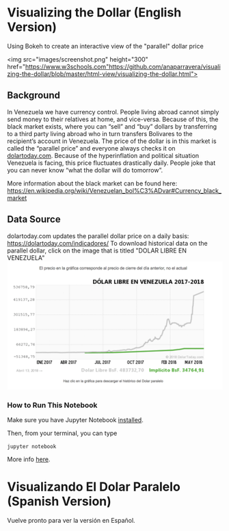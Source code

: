# Visualizing the Dollar (English Version)

Using Bokeh to create an interactive view of the "parallel" dollar price

<img src="images/screenshot.png" height="300" href="https://www.w3schools.com"https://github.com/anaparravera/visualizing-the-dollar/blob/master/html-view/visualizing-the-dollar.html">


## Background
In Venezuela we have currency control. People living abroad cannot simply send money to their relatives at home, and vice-versa. Because of this, the black market exists, where you can “sell” and “buy” dollars by transferring to a third party living abroad who in turn transfers Bolivares to the recipient’s account in Venezuela. The price of the dollar is in this market is called the “parallel price” and everyone always checks it on [dolartoday.com](https://dolartoday.com). Because of the hyperinflation and political situation Venezuela is facing, this price fluctuates drastically daily. People joke that you can never know “what the dollar will do tomorrow”.

More information about the black market can be found here: https://en.wikipedia.org/wiki/Venezuelan_bol%C3%ADvar#Currency_black_market


## Data Source
dolartoday.com updates the parallel dollar price on a daily basis: https://dolartoday.com/indicadores/
To download historical data on the parallel dollar, click on the image that is titled "DOLAR LIBRE EN VENEZUELA"
<img src="images/grafico.png" width="600">

### How to Run This Notebook
Make sure you have Jupyter Notebook [installed](https://jupyter.readthedocs.io/en/latest/install.html#new-to-python-and-jupyter).

Then, from your terminal, you can type
```
jupyter notebook
```

More info [here](http://jupyter-notebook-beginner-guide.readthedocs.io/en/latest/execute.html).


# Visualizando El Dolar Paralelo (Spanish Version)

Vuelve pronto para ver la versión en Español.
